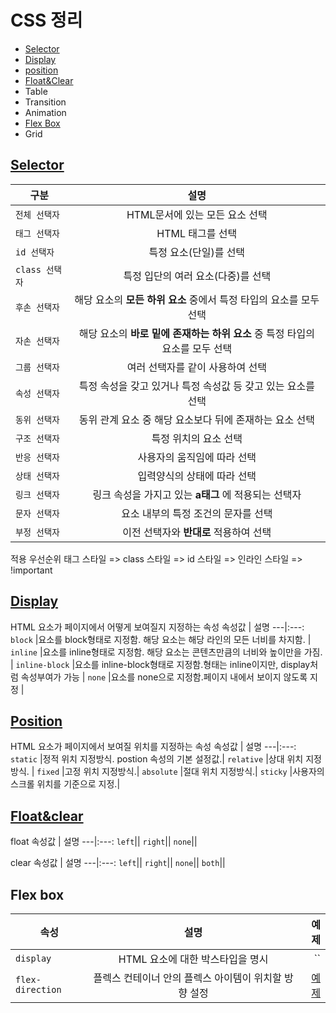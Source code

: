 
# CSS 정리

- [Selector](#selector)
- [Display](#display)
- [position](#position)
- [Float&Clear](#float&clear)
- Table
- Transition
- Animation
- [Flex Box](#flex-box)
- Grid

## [Selector](main/1_selector/selector.html)
구분 | 설명 
---|:---:
`전체 선택자` | HTML문서에 있는 모든 요소 선택| 
`태그 선택자` | HTML 태그를 선택| 
`id 선택자`    | 특정 요소(단일)를 선택| 
`class 선택자`| 특정 입단의 여러 요소(다중)를 선택 | 
`후손 선택자` | 해당 요소의 __모든 하위 요소__ 중에서 특정 타입의 요소를 모두 선택| 
`자손 선택자` | 해당 요소의 __바로 밑에 존재하는 하위 요소__ 중 특정 타입의 요소를 모두 선택| 
`그룹 선택자` | 여러 선택자를 같이 사용하여 선택 | 
`속성 선택자` | 특정 속성을 갖고 있거나 특정 속성값 등 갖고 있는 요소를 선택| 
`동위 선택자` | 동위 관계 요소 중 해당 요소보다 뒤에 존재하는 요소 선택| 
`구조 선택자` | 특정 위치의 요소 선택 | 
`반응 선택자` | 사용자의 움직임에 따라 선택| 
`상태 선택자` | 입력양식의 상태에 따라 선택 | 
`링크 선택자` | 링크 속성을 가지고 있는 __a태그__ 에 적용되는 선택자| 
`문자 선택자` | 요소 내부의 특정 조건의 문자를 선택 | 
`부정 선택자` | 이전 선택자와 __반대로__ 적용하여 선택 | 

적용 우선순위
태그 스타일 => class 스타일 => id 스타일 => 인라인 스타일 => !important

## [Display](main/2_display/display.html)
HTML 요소가 페이지에서 어떻게 보여질지 지정하는 속성
속성값 | 설명 
---|:---:
`block` |요소를 block형태로 지정함. 해당 요소는 해당 라인의 모든 너비를 차지함. |
`inline` |요소를 inline형태로 지정함. 해당 요소는 콘텐츠만큼의 너비와 높이만을 가짐.  |
`inline-block` |요소를 inline-block형태로 지정함.형태는 inline이지만, display처럼 속성부여가 가능  |
`none` |요소를 none으로 지정함.페이지 내에서 보이지 않도록 지정 |

## [Position](main/3_position/position.html)
HTML 요소가 페이지에서 보여질 위치를 지정하는 속성
속성값 | 설명
---|:---:
`static` |정적 위치 지정방식. postion 속성의 기본 설정값.|
`relative` |상대 위치 지정방식. |
`fixed` |고정 위치 지정방식.|
`absolute` |절대 위치 지정방식.|
`sticky` |사용자의 스크롤 위치를 기준으로 지정.|

## [Float&clear](main/4_float/float.html)

float
속성값 | 설명
---|:---:
`left`||
`right`||
`none`||

clear
속성값 | 설명
---|:---:
`left`||
`right`||
`none`||
`both`||

## Flex box
속성 | 설명 | 예제
---|:---:|---:
`display`        | HTML 요소에 대한 박스타입을 명시 | ``
`flex-direction` | 플렉스 컨테이너 안의 플렉스 아이템이 위치할 방향 설정 | [예제](flexBox/CSS-flexBox-display.html)



